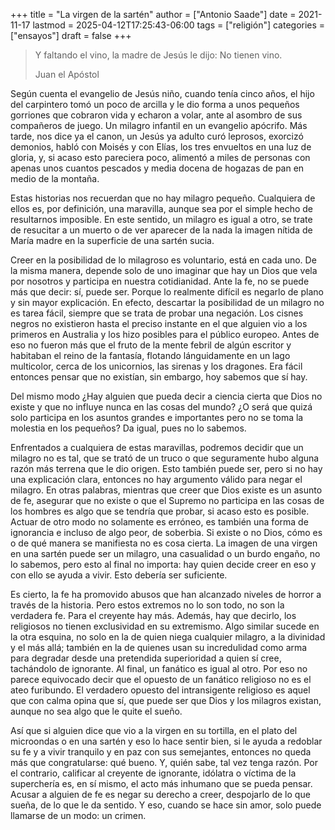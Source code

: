 +++
title = "La virgen de la sartén"
author = ["Antonio Saade"]
date = 2021-11-17
lastmod = 2025-04-12T17:25:43-06:00
tags = ["religión"]
categories = ["ensayos"]
draft = false
+++

> Y faltando el vino, la madre de Jesús le dijo: No tienen vino.
>
> Juan el Apóstol

Según cuenta el evangelio de Jesús niño, cuando tenía cinco años, el hijo del carpintero tomó un poco de arcilla y le dio forma a unos pequeños gorriones que cobraron vida y echaron a volar, ante al asombro de sus compañeros de juego. Un milagro infantil en un evangelio apócrifo. Más tarde, nos dice ya el canon, un Jesús ya adulto curó leprosos, exorcizó demonios, habló con Moisés y con Elías, los tres envueltos en una luz de gloria, y, si acaso esto pareciera poco, alimentó a  miles de personas con apenas unos cuantos pescados y media docena de hogazas de pan en medio de la montaña.

Estas historias nos recuerdan que no hay milagro pequeño. Cualquiera de ellos es, por definición, una maravilla, aunque sea por el simple hecho de resultarnos imposible. En este sentido, un milagro es igual a otro, se trate de resucitar a un muerto o de ver aparecer de la nada la imagen nítida de María madre en la superficie de una sartén sucia.

Creer en la posibilidad de lo milagroso es voluntario, está en cada uno. De la misma manera, depende solo de uno imaginar que hay un Dios que vela por nosotros y participa en nuestra cotidianidad. Ante la fe, no se puede más que decir: sí, puede ser. Porque lo realmente difícil es negarlo de plano y sin mayor explicación. En efecto, descartar la posibilidad de un milagro no es tarea fácil, siempre que se trata de probar una negación. Los cisnes negros no existieron hasta el preciso instante en el que alguien vio a los primeros en Australia y los hizo posibles para el público europeo. Antes de eso no fueron más que el fruto de la mente febril de algún escritor y habitaban el reino de la fantasía, flotando lánguidamente en un lago multicolor, cerca de los unicornios, las sirenas y los dragones. Era fácil entonces pensar que no existían, sin embargo, hoy sabemos que sí hay.

Del mismo modo ¿Hay alguien que pueda decir a ciencia cierta que Dios no existe y que no influye nunca en las cosas del mundo? ¿O será que quizá solo participa en los asuntos grandes e importantes pero no se toma la molestia en los pequeños? Da igual, pues no lo sabemos.

Enfrentados a cualquiera de estas maravillas, podremos decidir que un milagro no es tal, que se trató de un truco o que seguramente hubo alguna razón más terrena que le dio origen. Esto también puede ser, pero si no hay una explicación clara, entonces no hay argumento válido para negar el milagro. En otras palabras, mientras que creer que Dios existe es un asunto de fe, asegurar que no existe o que el Supremo no participa en las cosas de los hombres es algo que se tendría que probar, si acaso esto es posible. Actuar de otro modo no solamente es erróneo, es también una forma de ignorancia e incluso de algo peor, de soberbia. Si existe o no Dios, cómo es o de qué manera se manifiesta no es cosa cierta. La imagen de una virgen en una sartén puede ser un milagro, una casualidad o un burdo engaño, no lo sabemos, pero esto al final no importa: hay quien decide creer en eso y con ello se ayuda a vivir. Esto debería ser suficiente.

Es cierto, la fe ha promovido abusos que han alcanzado niveles de horror a través de la historia. Pero estos extremos no lo son todo, no son la verdadera fe. Para el creyente hay más. Además, hay que decirlo, los religiosos no tienen exclusividad en su extremismo. Algo similar sucede en la otra esquina, no solo en la de quien niega cualquier milagro, a la divinidad y el más allá; también en la de quienes usan su incredulidad como arma para degradar desde una pretendida superioridad a quien sí cree, tachándolo de ignorante. Al final, un fanático es igual al otro. Por eso no parece equivocado decir que el opuesto de un fanático religioso no es el ateo furibundo. El verdadero opuesto del intransigente religioso es aquel que con calma opina que sí, que puede ser que Dios y los milagros existan, aunque no sea algo que le quite el sueño.

Así que si alguien dice que vio a la virgen en su tortilla, en el plato del microondas o en una sartén y eso lo hace sentir bien, si le ayuda a redoblar su fe y a vivir tranquilo y en paz con sus semejantes, entonces no queda más que congratularse: qué bueno. Y, quién sabe, tal vez tenga razón. Por el contrario, calificar al creyente de ignorante, idólatra o víctima de la superchería es, en sí mismo, el acto más inhumano que se pueda pensar. Acusar a alguien de fe es negar su derecho a creer, despojarlo de lo que sueña, de lo que le da sentido. Y eso, cuando se hace sin amor, solo puede llamarse de un modo: un crimen.
